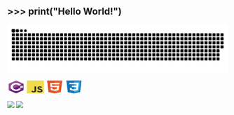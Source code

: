 ## >>> print("Hello World!")
![Snake animation](https://github.com/luclucs/luclucs/blob/output/github-contribution-grid-snake.svg)
<div style="display: inline_block">
  <img align="center" alt="Lu-CSHARP" height="30" width="40" src="https://raw.githubusercontent.com/devicons/devicon/master/icons/csharp/csharp-original.svg">
  <img align="center" alt="Lu-Js" height="30" width="40" src="https://raw.githubusercontent.com/devicons/devicon/master/icons/javascript/javascript-original.svg">
  <img align="center" alt="Lu-HTML" height="30" width="40" src="https://raw.githubusercontent.com/devicons/devicon/master/icons/html5/html5-original.svg">
  <img align="center" alt="Lu-CSS3" height="30" width="40" src="https://raw.githubusercontent.com/devicons/devicon/master/icons/css3/css3-original.svg">
</div>
<div><br>
<img height="180em" src="https://github-readme-stats.vercel.app/api?username=luclucs&count_private=true&show_icons=true&theme=midnight-purple"/>
<img height="180em" src="https://github-readme-stats.vercel.app/api/top-langs/?username=luclucs&theme=midnight-purple"/>
</div>
